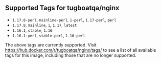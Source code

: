 ## Supported Tags for tugboatqa/nginx

* `1.17.8-perl`, `mainline-perl`, `1-perl`, `1.17-perl`, `perl`
* `1.17.8`, `mainline`, `1`, `1.17`, `latest`
* `1.16.1`, `stable`, `1.16`
* `1.16.1-perl`, `stable-perl`, `1.16-perl`

The above tags are currently supported. Visit https://hub.docker.com/r/tugboatqa/nginx/tags/ to see a list of all available tags for this image, including those that are no longer supported.
